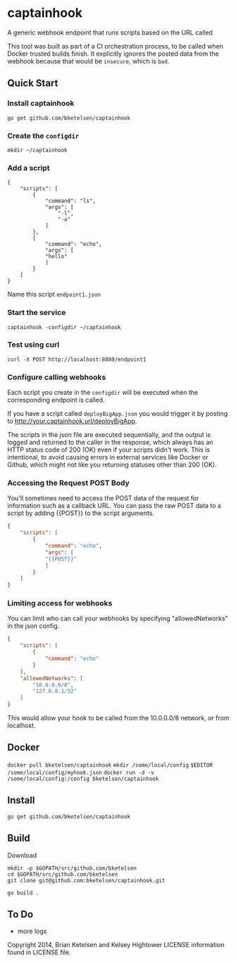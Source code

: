 # captainhook

A generic webhook endpoint that runs scripts based on the URL called

This tool was built as part of a CI orchestration process, to be called when
Docker trusted builds finish.  It explicitly ignores the posted data from the webhook
because that would be `insecure`, which is `bad`. 


## Quick Start

### Install captainhook

`go get github.com/bketelsen/captainhook`

### Create the `configdir`

```
mkdir ~/captainhook
```

### Add a script 

```
{
    "scripts": [
        {
            "command": "ls",
            "args": [
                "-l",
                "-a"
            ]
        },
        {
            "command": "echo",
            "args": [
		    "hello"
		    ]
        }
    ]
}
```
Name this script `endpoint1.json`

### Start the service

```
captainhook -configdir ~/captainhook
```

### Test using curl

```
curl -X POST http://localhost:8080/endpoint1
```

### Configure calling webhooks
Each script you create in the `configdir` will be executed when
the corresponding endpoint is called. 

If you have a script called `deployBigApp.json` you would trigger
it by posting to http://your.captainhook.url/deployBigApp.

The scripts in the json file are executed sequentially, and the output is logged
and returned to the caller in the response, which always has an HTTP status code
of 200 (OK) even if your scripts didn't work.  This is intentional, to avoid causing
errors in external services like Docker or Github, which might not like you returning
statuses other than 200 (OK).

### Accessing the Request POST Body 
You'll sometimes need to access the POST data of the request for information such as a callback URL. 
You can pass the raw POST data to a script by adding {{POST}} to the script arguments.

```json
{
    "scripts": [
        {
            "command": "echo",
            "args": [
            "{{POST}}"
            ]
        }
    ]
}
``` 

### Limiting access for webhooks
You can limit who can call your webhooks by specifying "allowedNetworks" in the json config.

```json
{
    "scripts": [
        {
            "command": "echo"
        }
    ],
    "allowedNetworks": [
        "10.0.0.0/8",
        "127.0.0.1/32"
    ]
}
```
This would allow your hook to be called from the 10.0.0.0/8 network, or from localhost.
## Docker
`docker pull bketelsen/captainhook`
`mkdir /some/local/config`
`$EDITOR /some/local/config/myhook.json`
`docker run -d -v /some/local/config:/config bketelsen/captainhook`

## Install

`go get github.com/bketelsen/captainhook`

## Build

Download

```
mkdir -p $GOPATH/src/github.com/bketelsen
cd $GOPATH/src/github.com/bketelsen
git clone git@github.com:bketelsen/captainhook.git
```

```
go build .
```
## To Do

- more logs


Copyright 2014, Brian Ketelsen and Kelsey Hightower
LICENSE information found in LICENSE file.
